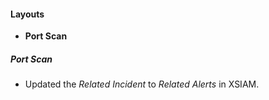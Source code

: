 
#### Layouts
- **Port Scan**
##### Port Scan
- Updated the *Related Incident* to *Related Alerts* in XSIAM.
